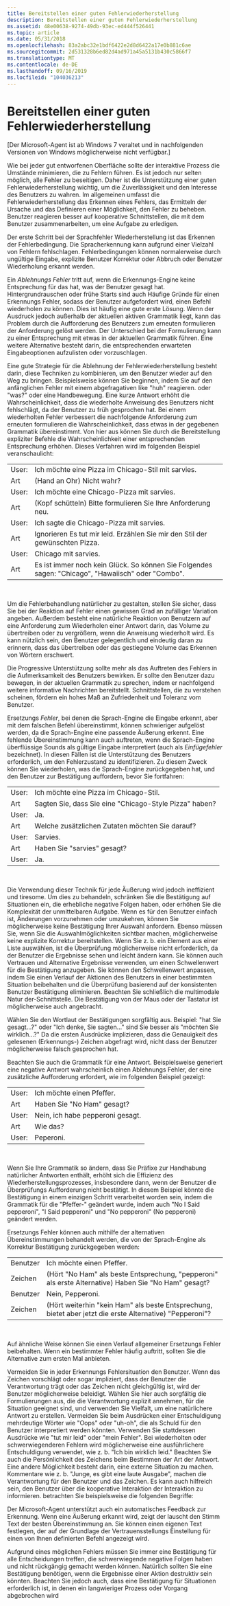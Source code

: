 ```yaml
---
title: Bereitstellen einer guten Fehlerwiederherstellung
description: Bereitstellen einer guten Fehlerwiederherstellung
ms.assetid: 48e00638-9274-49db-93ec-ed444f526441
ms.topic: article
ms.date: 05/31/2018
ms.openlocfilehash: 83a2abc32e1bdf6422e2d8d6422a17e0b881c6ae
ms.sourcegitcommit: 2d531328b6ed82d4ad971a45a5131b430c5866f7
ms.translationtype: MT
ms.contentlocale: de-DE
ms.lasthandoff: 09/16/2019
ms.locfileid: "104036213"
---
```

# <a name="provide-good-error-recovery"></a>Bereitstellen einer guten Fehlerwiederherstellung

\[Der Microsoft-Agent ist ab Windows 7 veraltet und in nachfolgenden Versionen von Windows möglicherweise nicht verfügbar.\]

Wie bei jeder gut entworfenen Oberfläche sollte der interaktive Prozess die Umstände minimieren, die zu Fehlern führen. Es ist jedoch nur selten möglich, alle Fehler zu beseitigen. Daher ist die Unterstützung einer guten Fehlerwiederherstellung wichtig, um die Zuverlässigkeit und den Interesse des Benutzers zu wahren. Im allgemeinen umfasst die Fehlerwiederherstellung das Erkennen eines Fehlers, das Ermitteln der Ursache und das Definieren einer Möglichkeit, den Fehler zu beheben. Benutzer reagieren besser auf kooperative Schnittstellen, die mit dem Benutzer zusammenarbeiten, um eine Aufgabe zu erledigen.

Der erste Schritt bei der Sprachfehler Wiederherstellung ist das Erkennen der Fehlerbedingung. Die Spracherkennung kann aufgrund einer Vielzahl von Fehlern fehlschlagen. Fehlerbedingungen können normalerweise durch ungültige Eingabe, explizite Benutzer Korrektur oder Abbruch oder Benutzer Wiederholung erkannt werden.

Ein *Ablehnungs Fehler* tritt auf, wenn die Erkennungs-Engine keine Entsprechung für das hat, was der Benutzer gesagt hat. Hintergrundrauschen oder frühe Starts sind auch Häufige Gründe für einen Erkennungs Fehler, sodass der Benutzer aufgefordert wird, einen Befehl wiederholen zu können. Dies ist häufig eine gute erste Lösung. Wenn der Ausdruck jedoch außerhalb der aktuellen aktiven Grammatik liegt, kann das Problem durch die Aufforderung des Benutzers zum erneuten formulieren der Anforderung gelöst werden. Der Unterschied bei der Formulierung kann zu einer Entsprechung mit etwas in der aktuellen Grammatik führen. Eine weitere Alternative besteht darin, die entsprechenden erwarteten Eingabeoptionen aufzulisten oder vorzuschlagen.

Eine gute Strategie für die Ablehnung der Fehlerwiederherstellung besteht darin, diese Techniken zu kombinieren, um den Benutzer wieder auf den Weg zu bringen. Beispielsweise können Sie beginnen, indem Sie auf den anfänglichen Fehler mit einem abgefragativen like "huh" reagieren. oder "was?" oder eine Handbewegung. Eine kurze Antwort erhöht die Wahrscheinlichkeit, dass die wiederholte Anweisung des Benutzers nicht fehlschlägt, da der Benutzer zu früh gesprochen hat. Bei einem wiederholten Fehler verbessert die nachfolgende Anforderung zum erneuten formulieren die Wahrscheinlichkeit, dass etwas in der gegebenen Grammatik übereinstimmt. Von hier aus können Sie durch die Bereitstellung expliziter Befehle die Wahrscheinlichkeit einer entsprechenden Entsprechung erhöhen. Dieses Verfahren wird im folgenden Beispiel veranschaulicht:



|            |                                                                            |
|------------|----------------------------------------------------------------------------|
| User:      | Ich möchte eine Pizza im Chicago-Stil mit sarvies.                             |
| Art | (Hand an Ohr) Nicht wahr?                                                         |
| User:      | Ich möchte eine Chicago-Pizza mit sarvies.                                     |
| Art | (Kopf schütteln) Bitte formulieren Sie Ihre Anforderung neu.                                 |
| User:      | Ich sagte die Chicago-Pizza mit sarvies.                                      |
| Art | Ignorieren Es tut mir leid. Erzählen Sie mir den Stil der gewünschten Pizza.                    |
| User:      | Chicago mit sarvies.                                                   |
| Art | Es ist immer noch kein Glück. So können Sie Folgendes sagen: "Chicago", "Hawaiisch" oder "Combo". |



 

Um die Fehlerbehandlung natürlicher zu gestalten, stellen Sie sicher, dass Sie bei der Reaktion auf Fehler einen gewissen Grad an zufälliger Variation angeben. Außerdem besteht eine natürliche Reaktion von Benutzern auf eine Anforderung zum Wiederholen einer Antwort darin, das Volume zu übertreiben oder zu vergrößern, wenn die Anweisung wiederholt wird. Es kann nützlich sein, den Benutzer gelegentlich und eindeutig daran zu erinnern, dass das übertreiben oder das gestiegene Volume das Erkennen von Wörtern erschwert.

Die Progressive Unterstützung sollte mehr als das Auftreten des Fehlers in die Aufmerksamkeit des Benutzers bewirken. Er sollte den Benutzer dazu bewegen, in der aktuellen Grammatik zu sprechen, indem er nachfolgend weitere informative Nachrichten bereitstellt. Schnittstellen, die zu verstehen scheinen, fördern ein hohes Maß an Zufriedenheit und Toleranz vom Benutzer.

Ersetzungs *Fehler*, bei denen die Sprach-Engine die Eingabe erkennt, aber mit dem falschen Befehl übereinstimmt, können schwieriger aufgelöst werden, da die Sprach-Engine eine passende Äußerung erkennt. Eine fehlende Übereinstimmung kann auch auftreten, wenn die Sprach-Engine überflüssige Sounds als gültige Eingabe interpretiert (auch als *Einfügefehler* bezeichnet). In diesen Fällen ist die Unterstützung des Benutzers erforderlich, um den Fehlerzustand zu identifizieren. Zu diesem Zweck können Sie wiederholen, was die Sprach-Engine zurückgegeben hat, und den Benutzer zur Bestätigung auffordern, bevor Sie fortfahren:



|            |                                                   |
|------------|---------------------------------------------------|
| User:      | Ich möchte eine Pizza im Chicago-Stil.                   |
| Art | Sagten Sie, dass Sie eine "Chicago-Style Pizza" haben?   |
| User:      | Ja.                                              |
| Art | Welche zusätzlichen Zutaten möchten Sie darauf? |
| User:      | Sarvies.                                        |
| Art | Haben Sie "sarvies" gesagt?                          |
| User:      | Ja.                                              |



 

Die Verwendung dieser Technik für jede Äußerung wird jedoch ineffizient und tiresome. Um dies zu behandeln, schränken Sie die Bestätigung auf Situationen ein, die erhebliche negative Folgen haben, oder erhöhen Sie die Komplexität der unmittelbaren Aufgabe. Wenn es für den Benutzer einfach ist, Änderungen vorzunehmen oder umzukehren, können Sie möglicherweise keine Bestätigung Ihrer Auswahl anfordern. Ebenso müssen Sie, wenn Sie die Auswahlmöglichkeiten sichtbar machen, möglicherweise keine explizite Korrektur bereitstellen. Wenn Sie z. b. ein Element aus einer Liste auswählen, ist die Überprüfung möglicherweise nicht erforderlich, da der Benutzer die Ergebnisse sehen und leicht ändern kann. Sie können auch Vertrauen und Alternative Ergebnisse verwenden, um einen Schwellenwert für die Bestätigung anzugeben. Sie können den Schwellenwert anpassen, indem Sie einen Verlauf der Aktionen des Benutzers in einer bestimmten Situation beibehalten und die Überprüfung basierend auf der konsistenten Benutzer Bestätigung eliminieren. Beachten Sie schließlich die multimodale Natur der-Schnittstelle. Die Bestätigung von der Maus oder der Tastatur ist möglicherweise auch angebracht.

Wählen Sie den Wortlaut der Bestätigungen sorgfältig aus. Beispiel: "hat Sie gesagt...?" oder "Ich denke, Sie sagten..." sind Sie besser als "möchten Sie wirklich...?" Da die ersten Ausdrücke implizieren, dass die Genauigkeit des gelesenen (Erkennungs-) Zeichen abgefragt wird, nicht dass der Benutzer möglicherweise falsch gesprochen hat.

Beachten Sie auch die Grammatik für eine Antwort. Beispielsweise generiert eine negative Antwort wahrscheinlich einen Ablehnungs Fehler, der eine zusätzliche Aufforderung erfordert, wie im folgenden Beispiel gezeigt:



|            |                          |
|------------|--------------------------|
| User:      | Ich möchte einen Pfeffer. |
| Art | Haben Sie "No Ham" gesagt?    |
| User:      | Nein, ich habe pepperoni gesagt.    |
| Art | Wie das?                     |
| User:      | Peperoni.               |



 

Wenn Sie Ihre Grammatik so ändern, dass Sie Präfixe zur Handhabung natürlicher Antworten enthält, erhöht sich die Effizienz des Wiederherstellungsprozesses, insbesondere dann, wenn der Benutzer die Überprüfungs Aufforderung nicht bestätigt. In diesem Beispiel könnte die Bestätigung in einem einzigen Schritt verarbeitet worden sein, indem die Grammatik für die "Pfeffer-" geändert wurde, indem auch "No I Said pepperoni", "I Said pepperoni" und "No pepperoni" (No pepperoni) geändert werden.

Ersetzungs Fehler können auch mithilfe der alternativen Übereinstimmungen behandelt werden, die von der Sprach-Engine als Korrektur Bestätigung zurückgegeben werden:



|           |                                                                                        |
|-----------|----------------------------------------------------------------------------------------|
| Benutzer      | Ich möchte einen Pfeffer.                                                               |
| Zeichen | (Hört "No Ham" als beste Entsprechung, "pepperoni" als erste Alternative) Haben Sie "No Ham" gesagt? |
| Benutzer      | Nein, Pepperoni.                                                                         |
| Zeichen | (Hört weiterhin "kein Ham" als beste Entsprechung, bietet aber jetzt die erste Alternative) "Pepperoni"?    |



 

Auf ähnliche Weise können Sie einen Verlauf allgemeiner Ersetzungs Fehler beibehalten. Wenn ein bestimmter Fehler häufig auftritt, sollten Sie die Alternative zum ersten Mal anbieten.

Vermeiden Sie in jeder Erkennungs Fehlersituation den Benutzer. Wenn das Zeichen vorschlägt oder sogar impliziert, dass der Benutzer die Verantwortung trägt oder das Zeichen nicht gleichgültig ist, wird der Benutzer möglicherweise beleidigt. Wählen Sie hier auch sorgfältig die Formulierungen aus, die die Verantwortung explizit annehmen, für die Situation geeignet sind, und verwenden Sie Vielfalt, um eine natürlichere Antwort zu erstellen. Vermeiden Sie beim Ausdrücken einer Entschuldigung mehrdeutige Wörter wie "Oops" oder "uh-oh", die als Schuld für den Benutzer interpretiert werden könnten. Verwenden Sie stattdessen Ausdrücke wie "tut mir leid" oder "mein Fehler". Bei wiederholten oder schwerwiegenderen Fehlern wird möglicherweise eine ausführlichere Entschuldigung verwendet, wie z. b. "Ich bin wirklich leid." Beachten Sie auch die Persönlichkeit des Zeichens beim Bestimmen der Art der Antwort. Eine andere Möglichkeit besteht darin, eine externe Situation zu machen. Kommentare wie z. b. "Junge, es gibt eine laute Ausgabe", machen die Verantwortung für den Benutzer und das Zeichen. Es kann auch hilfreich sein, den Benutzer über die kooperative Interaktion der Interaktion zu informieren. betrachten Sie beispielsweise die folgenden Begriffe:

Der Microsoft-Agent unterstützt auch ein automatisches Feedback zur Erkennung. Wenn eine Äußerung erkannt wird, zeigt der lauscht den Stimm Text der besten Übereinstimmung an. Sie können einen eigenen Text festlegen, der auf der Grundlage der Vertrauensstellungs Einstellung für einen von Ihnen definierten Befehl angezeigt wird.

Aufgrund eines möglichen Fehlers müssen Sie immer eine Bestätigung für alle Entscheidungen treffen, die schwerwiegende negative Folgen haben und nicht rückgängig gemacht werden können. Natürlich sollten Sie eine Bestätigung benötigen, wenn die Ergebnisse einer Aktion destruktiv sein könnten. Beachten Sie jedoch auch, dass eine Bestätigung für Situationen erforderlich ist, in denen ein langwieriger Prozess oder Vorgang abgebrochen wird

 

 




